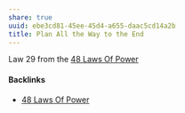 ```yaml
---
share: true
uuid: ebe3cd81-45ee-45d4-a655-daac5cd14a2b
title: Plan All the Way to the End
---
```

Law 29 from the [48 Laws Of Power](/bea1021f-e039-4807-8410-34b5d4bd3aec)

#### Backlinks

* [48 Laws Of Power](/bea1021f-e039-4807-8410-34b5d4bd3aec)